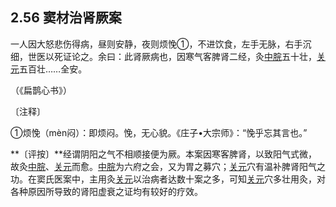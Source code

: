 ## 2.56 窦材治肾厥案

一人因大怒悲伤得病，昼则安静，夜则烦悗①，不进饮食，左手无脉，右手沉细，世医以死证论之。余曰：此肾厥病也，因寒气客脾肾二经，灸[中脘](https://www.gmzyjc.com/read/zjs/zjs3.2.1-0.1.1.3.11.md)五十壮，[关元](https://www.gmzyjc.com/read/zjs/zjs3.2.1-0.1.1.3.4.md)五百壮……全安。

（《扁鹊心书》）

〔注释〕

①烦悗（mèn闷）：即烦闷。悗，无心貌。《庄子•大宗师》：“悗乎忘其言也。”

**〔评按〕**经谓阴阳之气不相顺接便为厥。本案因寒客脾肾，以致阳气式微，故灸[中脘](https://www.gmzyjc.com/read/zjs/zjs3.2.1-0.1.1.3.11.md)、[关元](https://www.gmzyjc.com/read/zjs/zjs3.2.1-0.1.1.3.4.md)而愈。[中脘](https://www.gmzyjc.com/read/zjs/zjs3.2.1-0.1.1.3.11.md)为六府之会，又为胃之募穴；[关元](https://www.gmzyjc.com/read/zjs/zjs3.2.1-0.1.1.3.4.md)穴有温补脾肾阳气之功。在窦氏医案中，主用灸[关元](https://www.gmzyjc.com/read/zjs/zjs3.2.1-0.1.1.3.4.md)以治病者达数十案之多，可知[关元](https://www.gmzyjc.com/read/zjs/zjs3.2.1-0.1.1.3.4.md)穴多壮用灸，对各种原因所导致的肾阳虚衰之证均有较好的疗效。
